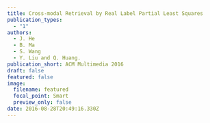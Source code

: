 ```yaml
---
title: Cross-modal Retrieval by Real Label Partial Least Squares
publication_types:
  - "1"
authors:
  - J. He
  - B. Ma
  - S. Wang
  - Y. Liu and Q. Huang.
publication_short: ACM Multimedia 2016
draft: false
featured: false
image:
  filename: featured
  focal_point: Smart
  preview_only: false
date: 2016-08-28T20:49:16.330Z
---
```

